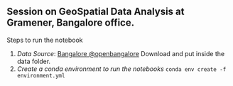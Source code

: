 ## Session on GeoSpatial Data Analysis at Gramener, Bangalore office.

Steps to run the notebook

1. *Data Source*: [Bangalore @openbangalore](https://github.com/openbangalore/bangalore) Download and put inside the data folder.
2. *Create a conda environment to run the notebooks* ``` conda env create -f environment.yml ```

